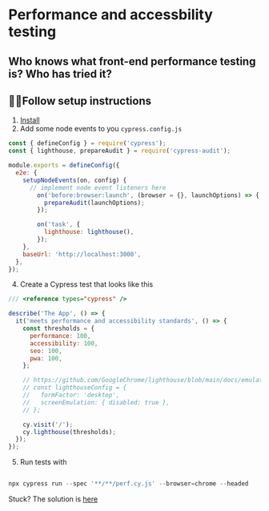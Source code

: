 # Performance and accessbility testing

## Who knows what front-end performance testing is? Who has tried it?

## 🏋️‍♀️Follow setup instructions

1. [Install](https://www.npmjs.com/package/cypress-audit)
2. Add some node events to you `cypress.config.js`

```js
const { defineConfig } = require('cypress');
const { lighthouse, prepareAudit } = require('cypress-audit');

module.exports = defineConfig({
  e2e: {
    setupNodeEvents(on, config) {
      // implement node event listeners here
        on('before:browser:launch', (browser = {}, launchOptions) => {
          prepareAudit(launchOptions);
        });

        on('task', {
          lighthouse: lighthouse(),
        });
    },
    baseUrl: 'http://localhost:3000',
  },
});
```
4. Create a Cypress test that looks like this

```js
/// <reference types="cypress" />

describe('The App', () => {
  it('meets performance and accessibility standards', () => {
    const thresholds = {
      performance: 100,
      accessibility: 100,
      seo: 100,
      pwa: 100,
    };

    // https://github.com/GoogleChrome/lighthouse/blob/main/docs/emulation.md
    // const lighthouseConfig = {
    //   formFactor: 'desktop',
    //   screenEmulation: { disabled: true },
    // };

    cy.visit('/');
    cy.lighthouse(thresholds);
  });
});
```

5. Run tests with

```js

npx cypress run --spec '**/**/perf.cy.js' --browser=chrome --headed

```

Stuck? The solution is [here](https://github.com/nadvolod/js-code/pull/42)
